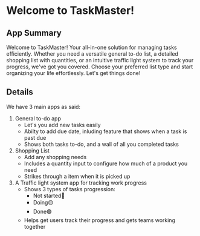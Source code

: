 # Welcome to TaskMaster!
## App Summary
Welcome to TaskMaster! Your all-in-one solution for managing tasks efficiently. Whether you need a versatile general to-do list, a detailed shopping list with quantities, or an intuitive traffic light system to track your progress, we've got you covered. Choose your preferred list type and start organizing your life effortlessly. Let's get things done!

## Details

We have 3 main apps as said:
1. General to-do app
   - Let's you add new tasks easily
   - Abilty to add due date, inluding feature that shows when a task is past due
   - Shows both tasks to-do, and a wall of all you completed tasks 
2. Shopping List
   - Add any shopping needs
   - Includes a quantity input to configure how much of a product you need
   - Strikes through a item when it is picked up
3. A Traffic light system app for tracking work progress
   - Shows 3 types of tasks progression:
      - Not started🔴
      - Doing🟡
      - Done🟢
   - Helps get users track their progress and gets teams working together
